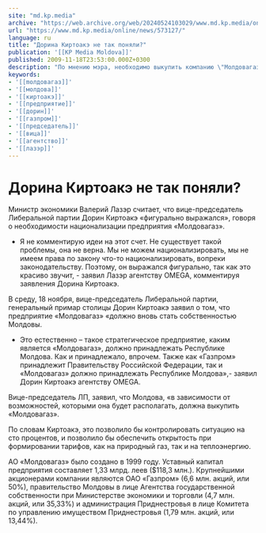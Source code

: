 ```yaml
---
site: "md.kp.media"
archive: "https://web.archive.org/web/20240524103029/www.md.kp.media/online/news/573127/"
url: "https://www.md.kp.media/online/news/573127/"
language: ru
title: "Дорина Киртоакэ не так поняли?"
publication: '[[KP Media Moldova]]'
published: 2009-11-18T23:53:00.000Z+0300
description: "По мнению мэра, необходимо выкупить компанию \"Молдовагаз\", а министр экономики утверждает, что Киртоакэ фигурально выразился"
keywords:
- '[[moлдовагаз]]'
- '[[молдова]]'
- '[[киртоакэ]]'
- '[[предприятие]]'
- '[[дорин]]'
- '[[газпром]]'
- '[[председатель]]'
- '[[вица]]'
- '[[агентство]]'
- '[[лазэр]]'
---
```


# Дорина Киртоакэ не так поняли?

Министр экономики Валерий Лазэр считает, что вице-председатель Либеральной партии Дорин Киртоакэ «фигурально выражался», говоря о необходимости национализации предприятия «Moлдовагаз».

- Я не комментирую идеи на этот счет. Не существует такой проблемы, она не верна. Мы не можем национализировать, мы не имеем права по закону что-то национализировать, вопреки законодательству. Поэтому, он выражался фигурально, так как это красиво звучит, - заявил Лазэр агентству OMEGA, комментируя заявления Дорина Киртоакэ.

В среду, 18 ноября, вице-председатель Либеральной партии, генеральный примар столицы Дорин Киртоакэ заявил о том, что предприятие «Moлдовагаз» «должно вновь стать собственностью Молдовы.

- Это естественно – такое стратегическое предприятие, каким является «Moлдовагаз», должно принадлежать Республике Молдова. Как и принадлежало, впрочем. Также как «Газпром» принадлежит Правительству Российской Федерации, так и «Moлдовагаз» должно принадлежать Республике Молдова»,- заявил Дорин Киртоакэ агентству OMEGA.

Вице-председатель ЛП, заявил, что Молдова, «в зависимости от возможностей, которыми она будет располагать, должна выкупить «Moлдовагаз».

По словам Киртоакэ, это позволило бы контролировать ситуацию на сто процентов, и позволило бы обеспечить открытость при формировании тарифов, как на природный газ, так и на теплоэнергию.

АО «Moлдовагаз» было создано в 1999 году. Уставный капитал предприятия составляет 1,33 млрд. леев ($118,3 млн.). Крупнейшими акционерами компании являются ОАО «Газпром» (6,6 млн. акций, или 50%), правительство Молдовы в лице Агентства государственной собственности при Министерстве экономики и торговли (4,7 млн. акций, или 35,33%) и администрация Приднестровья в лице Комитета по управлению имуществом Приднестровья (1,79 млн. акций, или 13,44%).